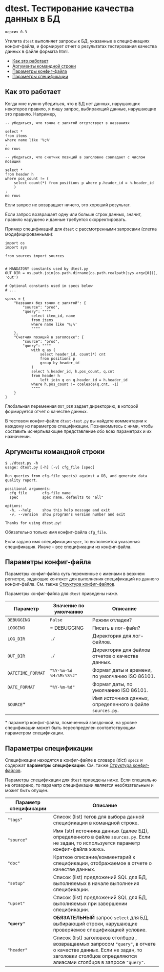 # dtest. Тестирование качества данных в БД

	версия 0.3

Утилита `dtest` выполняет запросы к БД, указанные в спецификациях конфиг-файла, и формирует отчет о результатах тестирования качества данных в файле формата html.

* [Как это работает](#как-это-работает)
* [Аргументы командной строки](#аргументы-командной-строки)
* [Параметры конфиг-файла](#параметры-конфиг-файла)
* [Параметры спецификации](#параметры-спецификации)

## Как это работает

Когда мне нужно убедиться, что в БД нет данных, нарушающих некоторое правило, я пишу запрос, выбирающий данные, нарушающие это правило. Например,

```
-- убедиться, что точка с запятой отсутствует в названиях

select * 
from items 
where name like '%;%'
;
no rows

-- убедиться, что счетчик позиций в заголовке совпадает с числом позиций

select *
from header h
where pos_count != (
    select count(*) from positions p where p.header_id = h.header_id
    )
;
no rows
```

Если запрос не возвращает ничего, это хороший результат.

Если запрос возвращает одну или больше строк данных, значит, правило нарушено и данные требуется скорректировать.

Пример спецификаций для `dtest` с рассмотренными запросами (слегка модифицированными):

```
import os
import sys

from sources import sources


# MANDATORY constants used by dtest.py
OUT_DIR = os.path.join(os.path.dirname(os.path.realpath(sys.argv[0])), 'out')

# Optional constants used in specs below
# ...

specs = {
    "Названия без точки с запятой": {
        "source": "prod",
        "query": """"
            select item_id, name
            from items 
            where name like '%;%'
            """"
    },
    "Счетчик позиций в заголовке": {
        "source": "prod",
        "query": """"
            with q as (
                select header_id, count(*) cnt
                from positions p
                group by header_id
            )
            select h.header_id, h.pos_count, q.cnt
            from header h 
                left join q on q.header_id = h.header_id
            where h.pos_count != coalesce(q.cnt, -1)
            """"
    }
}
```

Глобальная переменная `OUT_DIR` задает директорию, в которой формируется отчет о качестве данных.

В тестовом конфиг-файле `dtest-test.py` вы найдете комментарии к каждому из параметров спецификации. Познакомьтесь с ними, чтобы составить исчерпывающее представление обо всех параметрах и их назначении.

## Аргументы командной строки

```
$ ./dtest.py -h
usage: dtest.py [-h] [-v] cfg_file [spec]

Run queries from cfg-file spec(s) against a DB, and generate data quality report.

positional arguments:
  cfg_file       cfg-file name
  spec           spec name, defaults to "all"

options:
  -h, --help     show this help message and exit
  -v, --version  show program's version number and exit

Thanks for using dtest.py!
```

Обязательно только имя конфиг-файла `cfg_file`.

Если задано имя спецификации `spec`, то выполняется указанная спецификация. Иначе – все спецификации из конфиг-файла.

## Параметры конфиг-файла

Параметры конфиг-файла суть переменные с именами в верхнем регистре, задающие контекст для выполнения спецификаций из данного конфиг-файла. См. также [Структура конфиг-файлов](conf.ru.md).

Параметры конфиг-файла для `dtest` приведены ниже.

| Параметр          | Значение по умолчанию   | Описание                                                  |
| ----------------- | ----------------------- | --------------------------------------------------------- |
| `DEBUGGING`       | `False`                 | Режим отладки?                                            |
| `LOGGING`         | = DEBUGGING             | Писать в лог-файл?                                        |
| `LOG_DIR`         | `./`                    | Директория для лог-файлов.                                |
| `OUT_DIR`         | `./`                    | Директория для файлов отчетов о качестве данных.          |
| `DATETIME_FORMAT` | `"%Y-%m-%d %H:%M:%S%z"` | Формат даты и времени, по умолчанию ISO 86101.            |
| `DATE_FORMAT`     | `"%Y-%m-%d"`            | Формат даты, по умолчанию ISO 86101.                      |
| `SOURCE`*         |                         | Имя источника данных, определенного в файле `sources.py`. |
\* параметр конфиг-файла, помеченный звездочкой, на уровне спецификации может быть переопределен соответствующим параметром спецификации.

## Параметры спецификации

Спецификации находятся в конфиг-файле в словаре (dict) `specs` и содержат  **параметры спецификации**. См. также [Структура конфиг-файлов](conf.ru.md).

Параметры спецификации для `dtest` приведены ниже. Если специально не оговорено, то параметр спецификации является необязательным и может быть опущен.

| Параметр спецификации | Описание                                                                                                                                                                                    |
| --------------------- | ------------------------------------------------------------------------------------------------------------------------------------------------------------------------------------------- |
| `"tags"`              | Список (list) тегов для выбора данной спецификации в командной строке.                                                                                                                    |
| `"source"`            | Имя (str) источника данных (далее БД), определенного в файле `sources.py`. Если не задан, то используется параметр конфиг-файла `SOURCE`.                                                 |
| `"doc"`               | Краткое описание/комментарий к спецификации, отображаемое в отчете о качестве данных.                                                                                                       |
| `"setup"`             | Список (list) предложений SQL для БД, выполняемых в начале выполнения спецификации.                                                                                                       |
| `"upset"`             | Список (list) предложений SQL для БД, выполняемых при завершении спецификации.                                                                                                            |
| **`"query"`**         | **ОБЯЗАТЕЛЬНЫЙ** запрос `select` для БД, выбирающий строки, нарушающие проверяемое спецификацией условие.                                                                                   |
| `"header"`            | Список (list) заголовков столбцов , возвращаемых запросом `"query"`, в отчете о качестве данных. Если не задан, то заголовки столбцов определяются алиасами столбцов в запросе `"query"`. |
